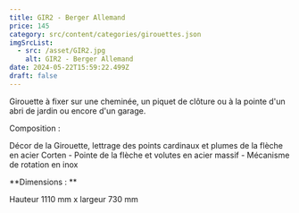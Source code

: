 ```yaml
---
title: GIR2 - Berger Allemand
price: 145
category: src/content/categories/girouettes.json
imgSrcList:
  - src: /asset/GIR2.jpg
    alt: GIR2 - Berger Allemand
date: 2024-05-22T15:59:22.499Z
draft: false
---
```


Girouette à fixer sur une cheminée, un piquet de clôture ou à la pointe d'un abri de jardin ou encore d'un garage.

Composition :

Décor de la Girouette, lettrage des points cardinaux et plumes de la flèche en acier Corten - Pointe de la flèche et volutes en acier massif - Mécanisme de rotation en inox

**Dimensions : **

Hauteur 1110 mm x largeur 730 mm
